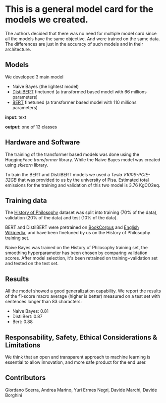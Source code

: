 # This is a general model card for the models we created.
The authors decided that there was no need for multiple model card since all the models have the same objective. And were trained on the same data. The differences are just in the accuracy of such models and in their architecture.

## Models
We developed 3 main model
- Naive Bayes (the lightest model)
- [DistilBERT](https://huggingface.co/distilbert/distilbert-base-uncased) finetuned (a transformed based model with 66 millions parameters)
- [BERT](https://huggingface.co/google-bert/bert-base-uncased) finetuned (a transformer based model with 110 millions parameters)

**input**: text

**output**: one of 13 classes

## Hardware and Software
The training of the transformer based models was done using the HuggingFace _transformer_ library. While the Naive Bayes model was created using _sklearn_ library.

To train the BERT and DistilBERT models we used a _Tesla V100S-PCIE-32GB_ that was provided to us by the university of Pisa. Estimated total emissions for the training and validation of this two model is 3.76 KgCO2eq.

## Training data
The [History of Philosophy](https://www.kaggle.com/datasets/kouroshalizadeh/history-of-philosophy) dataset was split into training (70% of the data), validation (20% of the data) and test (10% of the data).

BERT and DistilBERT were pretrained on [BookCorpus](https://yknzhu.wixsite.com/mbweb) and [English Wikipedia](https://en.wikipedia.org/wiki/English_Wikipedia), and have been finetuned by us on the History of Philosophy training set.

Naive Bayes was trained on the History of Philosophy training set, the smoothing hyperparameter has been chosen by comparing validation scores. After model selection, it's been retrained on training+validation set and tested on the test set.
## Results
All the model showed a good generalization capability. We report the results of the f1-score macro average (higher is better) measured on a test set with sentences longer than 83 characters:
- Naive Bayes: 0.81
- DistilBert: 0.87
- Bert: 0.88

## Responsability, Safety, Ethical Considerations & Limitations
We think that an open and transparent approach to machine learning is essential to allow innovation, and more safe product for the end user.


## Contributors

Giordano Scerra, Andrea Marino, Yuri Ermes Negri, Davide Marchi, Davide Borghini
